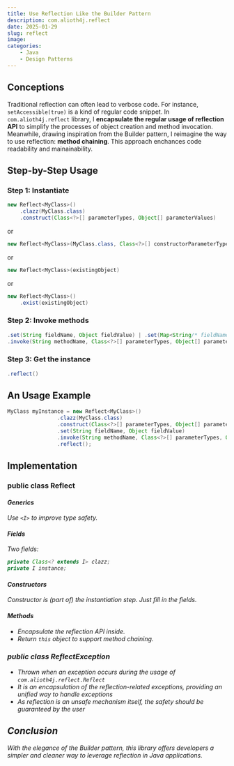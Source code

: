 ```yaml
---
title: Use Reflection Like the Builder Pattern
description: com.alioth4j.reflect
date: 2025-01-29
slug: reflect
image: 
categories:
    - Java
    - Design Patterns
---
```


## Conceptions
Traditional reflection can often lead to verbose code. For instance, `setAccessible(true)` is a kind of regular code snippet. In `com.alioth4j.reflect` library, I **encapsulate the regular usage of reflection API** to simplify the processes of object creation and method invocation.  
Meanwhile, drawing inspiration from the Builder pattern, I reimagine the way to use reflection: **method chaining**. This approach enchances code readability and mainainability.  

## Step-by-Step Usage
### Step 1: Instantiate
```java
new Reflect<MyClass>()
    .clazz(MyClass.class)
    .construct(Class<?>[] parameterTypes, Object[] parameterValues)
```
or
```java
new Reflect<MyClass>(MyClass.class, Class<?>[] constructorParameterTypes, Object[] constructorParameterValues)
```
or
```java
new Reflect<MyClass>(existingObject)
```
or
```java
new Reflect<MyClass>()
    .exist(existingObject)
```

### Step 2: Invoke methods
```java
.set(String fieldName, Object fieldValue) | .set(Map<String/* fieldName */, Object/* fieldValue */> setterMap)
.invoke(String methodName, Class<?>[] parameterTypes, Object[] parameterValues)
```

### Step 3: Get the instance
```java
.reflect()
```

## An Usage Example
```java
MyClass myInstance = new Reflect<MyClass>()
                .clazz(MyClass.class)
                .construct(Class<?>[] parameterTypes, Object[] parameterValues)
                .set(String fieldName, Object fieldValue)
                .invoke(String methodName, Class<?>[] parameterTypes, Object[] parameterValues)
                .reflect();
```

## Implementation
### public class Reflect<I>
#### Generics
Use `<I>` to improve type safety.  

#### Fields
Two fields:
```java
private Class<? extends I> clazz;
private I instance;
```

#### Constructors
Constructor is (part of) the instantiation step. Just fill in the fields.  

#### Methods
- Encapsulate the reflection API inside.
- Return `this` object to support method chaining.

### public class ReflectException
- Thrown when an exception occurs during the usage of `com.alioth4j.reflect.Reflect`
- It is an encapsulation of the reflection-related exceptions, providing an unified way to handle exceptions
- As reflection is an unsafe mechanism itself, the safety should be guaranteed by the user

## Conclusion
With the elegance of the Builder pattern, this library offers developers a simpler and cleaner way to leverage reflection in Java applications.  

